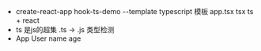 - create-react-app hook-ts-demo --template  typescript 模板
  app.tsx tsx ts + react
- ts 是js的超集
  .ts -> .js 类型检测
- App User name age 